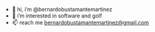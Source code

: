 - 👋 hi, i’m @bernardobustamantemartinez
- 👀 i’m interested in software and golf
- 📫 reach me bernardobustamantemartinez@gmail.com

<!---
bernardobustamantemartinez/bernardobustamantemartinez is a ✨ special ✨ repository because its `README.md` (this file) appears on your GitHub profile.
You can click the Preview link to take a look at your changes.
--->
